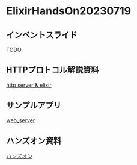 # ElixirHandsOn20230719

## インベントスライド

TODO

## HTTPプロトコル解説資料

[http server & elixir](https://docs.google.com/presentation/d/1wp5ootBYLAGowRKJrGwWJBxyY8JAPA_sGQjax6A1qmw/edit?usp=sharing)

## サンプルアプリ

[web\_server](https://github.com/ohr486/ElixirHandsOn20230719/tree/main/ex_demo)

## ハンズオン資料

[ハンズオン](https://github.com/ohr486/ElixirHandsOn20230719/wiki)
